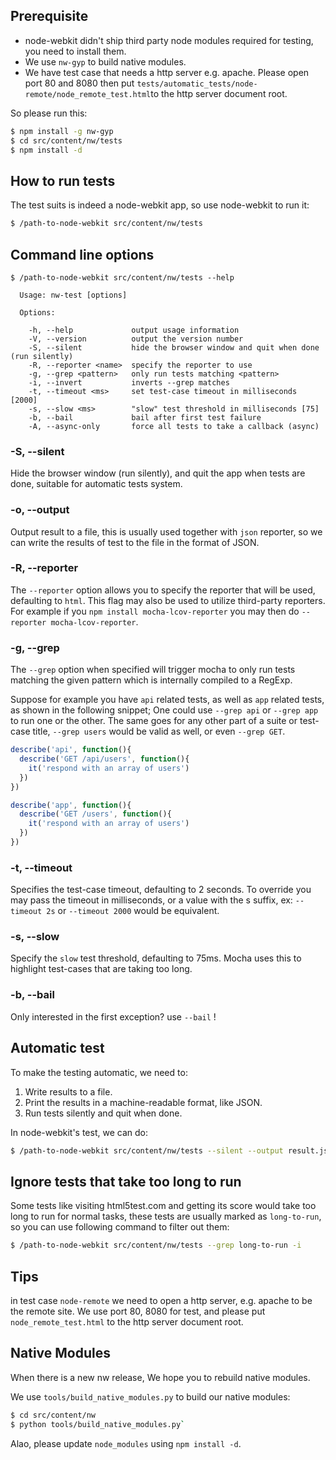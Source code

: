 ## Prerequisite

* node-webkit didn't ship third party node modules required for testing, you
need to install them.
* We use `nw-gyp` to build native modules.
* We have test case that needs a http server e.g. apache. Please open port 80 and 8080 then put `tests/automatic_tests/node-remote/node_remote_test.html`to the http server document root.

So please run this:

````bash
$ npm install -g nw-gyp
$ cd src/content/nw/tests
$ npm install -d
````

## How to run tests

The test suits is indeed a node-webkit app, so use node-webkit to run it:

````bash
$ /path-to-node-webkit src/content/nw/tests
````

## Command line options

    $ /path-to-node-webkit src/content/nw/tests --help

      Usage: nw-test [options]

      Options:

        -h, --help             output usage information
        -V, --version          output the version number
        -S, --silent           hide the browser window and quit when done (run silently)
        -R, --reporter <name>  specify the reporter to use
        -g, --grep <pattern>   only run tests matching <pattern>
        -i, --invert           inverts --grep matches
        -t, --timeout <ms>     set test-case timeout in milliseconds [2000]
        -s, --slow <ms>        "slow" test threshold in milliseconds [75]
        -b, --bail             bail after first test failure
        -A, --async-only       force all tests to take a callback (async)

### -S, --silent
Hide the browser window (run silently), and quit the app when tests are done,
suitable for automatic tests system.

### -o, --output <name>
Output result to a file, this is usually used together with `json`
reporter, so we can write the results of test to the file in the format of
JSON.

### -R, --reporter <name>
The `--reporter` option allows you to specify the reporter that will be used,
defaulting to `html`. This flag may also be used to utilize third-party
reporters. For example if you `npm install mocha-lcov-reporter` you may then
do `--reporter mocha-lcov-reporter`.

### -g, --grep <pattern>

The `--grep` option when specified will trigger mocha to only run tests matching
the given pattern which is internally compiled to a RegExp.

Suppose for example you have `api` related tests, as well as `app` related
tests, as shown in the following snippet; One could use `--grep api` or
`--grep app` to run one or the other. The same goes for any other part of a
suite or test-case title, `--grep users` would be valid as well, or even
`--grep GET`.

````javascript
describe('api', function(){
  describe('GET /api/users', function(){
    it('respond with an array of users')
  })
})

describe('app', function(){
  describe('GET /users', function(){
    it('respond with an array of users')
  })
})
````

### -t, --timeout <ms>
Specifies the test-case timeout, defaulting to 2 seconds. To override you
may pass the timeout in milliseconds, or a value with the s suffix, ex:
`--timeout 2s` or `--timeout 2000` would be equivalent.

### -s, --slow <ms>
Specify the `slow` test threshold, defaulting to 75ms. Mocha uses this to
highlight test-cases that are taking too long.

### -b, --bail
Only interested in the first exception? use `--bail` !

## Automatic test

To make the testing automatic, we need to:

1. Write results to a file.
2. Print the results in a machine-readable format, like JSON.
3. Run tests silently and quit when done.

In node-webkit's test, we can do:

````bash
$ /path-to-node-webkit src/content/nw/tests --silent --output result.json --reporter json
````

## Ignore tests that take too long to run

Some tests like visiting html5test.com and getting its score would take too
long to run for normal tasks, these tests are usually marked as `long-to-run`,
so you can use following command to filter out them:

````bash
$ /path-to-node-webkit src/content/nw/tests --grep long-to-run -i
````

## Tips
in test case `node-remote` we need to open a http server, e.g. apache
to be the remote site. We use port 80, 8080 for test, and please put `node_remote_test.html`
to the http server document root.

## Native Modules
When there is a new nw release, We hope you to rebuild native modules.

We use `tools/build_native_modules.py` to build our native modules:

````bash
$ cd src/content/nw
$ python tools/build_native_modules.py`
````
Alao, please update `node_modules` using `npm install -d`.
